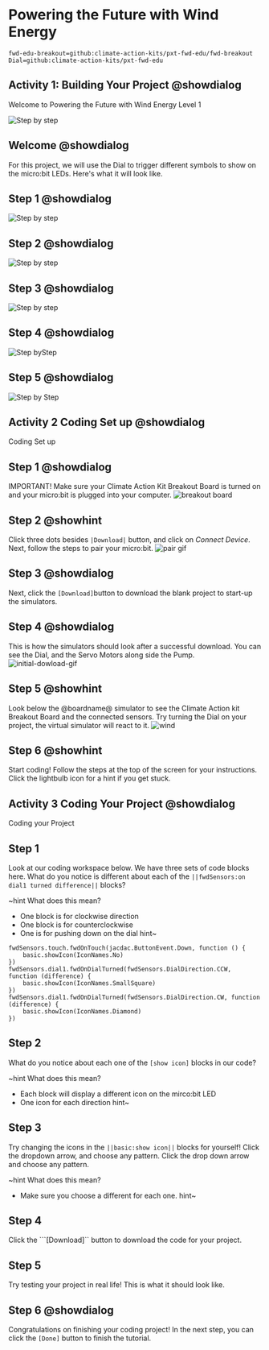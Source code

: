 # Powering the Future with Wind Energy
```package
fwd-edu-breakout=github:climate-action-kits/pxt-fwd-edu/fwd-breakout
Dial=github:climate-action-kits/pxt-fwd-edu
``` 

## Activity 1: Building Your Project @showdialog
Welcome to Powering the Future with Wind Energy Level 1 

![Step by step](https://raw.githubusercontent.com/Jessica-forwardedu/pxt-fwd-edu/main/tutorial-assets/gr3-wind-lvl1ProjectRender.webp) 

## Welcome @showdialog
For this project, we will use the Dial to trigger different symbols to show on the micro:bit LEDs. Here's what it will look like. 

## Step 1 @showdialog 
![Step by step](https://raw.githubusercontent.com/Jessica-forwardedu/pxt-fwd-edu/main/tutorial-assets/gr3-wind-lvl1sbs1.png)
  

## Step 2 @showdialog 
![Step by step](https://raw.githubusercontent.com/Jessica-forwardedu/pxt-fwd-edu/main/tutorial-assets/gr3-wind-lvl1sbs2.png) 

## Step 3 @showdialog
![Step by step](https://raw.githubusercontent.com/Jessica-forwardedu/pxt-fwd-edu/main/tutorial-assets/gr3-wind-lvl1sbs3.png) 

## Step 4 @showdialog
![Step byStep](https://raw.githubusercontent.com/Jessica-forwardedu/pxt-fwd-edu/main/tutorial-assets/gr3-wind-lvl1sbs4.png)

## Step 5 @showdialog
![Step by Step](https://raw.githubusercontent.com/Jessica-forwardedu/pxt-fwd-edu/main/tutorial-assets/gr3-wind-lvl1sbs5.png)  

## Activity 2 Coding Set up @showdialog
Coding Set up

## Step 1 @showdialog
IMPORTANT! Make sure your Climate Action Kit Breakout Board is turned on and your micro:bit is plugged into your computer. 
![breakout board](https://raw.githubusercontent.com/Jessica-forwardedu/pxt-fwd-edu/main/tutorial-assets/gr3-wind1-lvl1-pluganim.webp)

## Step 2 @showhint
Click three dots besides ``|Download|`` button, and click on _Connect Device_.
Next, follow the steps to pair your micro:bit.
![pair gif](https://raw.githubusercontent.com/Jessica-forwardedu/pxt-fwd-edu/main/tutorial-assets/DownloadButtonGIF.webp)

## Step 3 @showdialog 
Next, click the ``[Download]``button to download the blank project to start-up the simulators. 

## Step 4 @showdialog 
This is how the simulators should look after a successful download. You can see the Dial, and the Servo Motors along side the Pump.
![initial-dowload-gif](https://climate-action-kits.github.io/pxt-fwd-edu/tutorial-assets/initial-download.gif)

## Step 5 @showhint
Look below the @boardname@ simulator to see the Climate Action kit Breakout Board and the connected sensors.
Try turning the Dial on your project, the virtual  simulator will react to it.
![wind](https://climate-action-kits.github.io/pxt-fwd-edu/tutorial-assets/simulator-6-Dial.gif)

## Step 6 @showhint
Start coding! Follow the steps at the top of the screen for your instructions. Click the lightbulb icon for a hint if you get stuck. 

## Activity 3 Coding Your Project @showdialog
Coding your Project

## Step 1 
Look at our coding workspace below. We have three sets of code blocks here. What do you notice is different about each of the ``||fwdSensors:on dial1 turned difference||`` blocks?  

~hint What does this mean?
- One block is for clockwise direction
- One block is for counterclockwise 
- One is for pushing down on the dial
hint~

```template
fwdSensors.touch.fwdOnTouch(jacdac.ButtonEvent.Down, function () {
    basic.showIcon(IconNames.No)
})
fwdSensors.dial1.fwdOnDialTurned(fwdSensors.DialDirection.CCW, function (difference) {
    basic.showIcon(IconNames.SmallSquare)
})
fwdSensors.dial1.fwdOnDialTurned(fwdSensors.DialDirection.CW, function (difference) {
    basic.showIcon(IconNames.Diamond)
})
```

## Step 2 
What do you notice about each one of the ``[show icon]`` blocks in our code?

~hint What does this mean?
- Each block will display a different icon on the mirco:bit LED
- One icon for each direction
hint~

## Step 3 
Try changing the icons in the ``||basic:show icon||`` blocks for yourself! Click the dropdown arrow, and choose any pattern. Click the drop down arrow and choose any pattern. 

~hint What does this mean?
- Make sure you choose a different for each one. 
hint~ 

## Step 4 
Click the ```[Download]`` button to download the code for your project. 

## Step 5 
Try testing your project in real life! This is what it should look like. 

## Step 6 @showdialog 
Congratulations on finishing your coding project! 
In the next step, you can click the ``[Done]`` button to finish the tutorial. 






